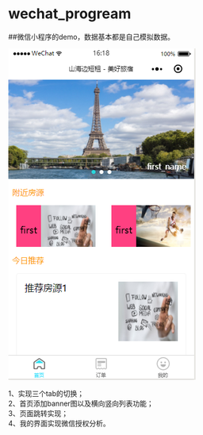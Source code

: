 # wechat_progream
##微信小程序的demo，数据基本都是自己模拟数据。


![img](https://github.com/cherry410/wechat_progream/blob/master/display_img/wechat_first.png)


1、实现三个tab的切换；<br>
2、首页添加banner图以及横向竖向列表功能；<br>
3、页面跳转实现；<br>
4、我的界面实现微信授权分析。
